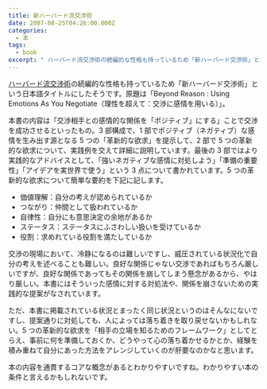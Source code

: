 ```yaml
---
title: 新ハーバード流交渉術
date: 2007-08-25T04:26:00.000Z
categories:
  - 本
tags:
  - book
excerpt: " ハーバード流交渉術の続編的な性格も持っているため「新ハーバード交渉術」という日本語タイトルにしたそうです。原題は「Beyond Reason : Using Emotions As You Negotiate（理性を超えて：交渉に感情を用いる）」。"
---
```


[ハーバード流交渉術](http://www.amazon.co.jp/gp/product/4837903606?ie=UTF8&tag=yutakayamaguc-22&linkCode=as2&camp=247&creative=1211&creativeASIN=4837903606)の続編的な性格も持っているため「新ハーバード交渉術」という日本語タイトルにしたそうです。原題は「Beyond Reason : Using Emotions As You Negotiate（理性を超えて：交渉に感情を用いる）」。

本書の内容は「交渉相手との感情的な関係を「ポジティブ」にする」ことで交渉を成功させるといったもの。3 部構成で、1 部でポジティブ（ネガティブ）な感情を生み出す源となる 5 つの「革新的な欲求」を提示して、2 部で 5 つの革新的な欲求について、実践例を交えて詳細に説明しています。最後の 3 部ではより実践的なアドバイスとして、「強いネガティブな感情に対処しよう」「準備の重要性」「アイデアを実世界で使う」という 3 点について書かれています。5 つの革新的な欲求について簡単な要約を下記に記します。

- 価値理解：自分の考えが認められているか
- つながり：仲間として扱われているか
- 自律性：自分にも意思決定の余地があるか
- ステータス：ステータスにふさわしい扱いを受けているか
- 役割：求めれている役割を満たしているか

交渉の現場において、冷静になるのは難しいですし、威圧されている状況化で自分の考えを述べることも難しい。良好な関係じゃない交渉であればもちろん厳しいですが、良好な関係であってもその関係を崩してしまう懸念があるから、やはり厳しい。本書にはそういった感情に対する対処法や、関係を崩さないための実践的な提案がなされています。

ただ、本書に掲載されている状況とまったく同じ状況というのはそんなにないですし、提案通りに対処しても、人によっては落ち着きを取り戻せないかもしれない。5 つの革新的な欲求を「相手の立場を知るためのフレームワーク」としてとらえ、事前に何を準備しておくか、どうやって心の落ち着かせるかとか、経験を積み重ねて自分にあった方法をアレンジしていくのが肝要なのかなと思います。

本の内容を通貫するコアな概念があるとわかりやすいですね。わかりやすい本の条件と言えるかもしれないです。
